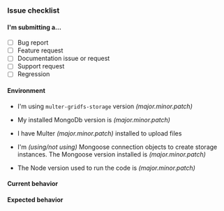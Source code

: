 ### Issue checklist

<!--
Thank you for taking the time to improve this library.

Please include all requested information to save time and help you get a quick solution for your problem. 
-->

#### I'm submitting a...
<!-- Select one of the following by adding a "x" -->

- [ ] Bug report
- [ ] Feature request
- [ ] Documentation issue or request
- [ ] Support request
- [ ] Regression

#### Environment

<!-- 
If your issue request is a bug, regression or support include the environment where you run your code so we can reproduce it. 

Replace *(major.minor.patch)* with your installed version number of each module, eg: 3.1.4

For documentation and new features remove the environment block because it doesn't apply to your case and focus on the behavior part below.
-->

- I'm using `multer-gridfs-storage` version *(major.minor.patch)*

- My installed MongoDb version is *(major.minor.patch)*

- I have Multer *(major.minor.patch)* installed to upload files

<!-- In case it is relevant, also include the following information otherwise remove the text-->

- I'm *(using/not using)* Mongoose connection objects to create storage instances. The Mongoose version installed is *(major.minor.patch)*

- The Node version used to run the code is *(major.minor.patch)*

#### Current behavior
<!-- Describe the problem. Include source code examples where the problem can be verified -->


#### Expected behavior
<!-- What result did you expected. Include it if the described problem is not explicit enough -->


